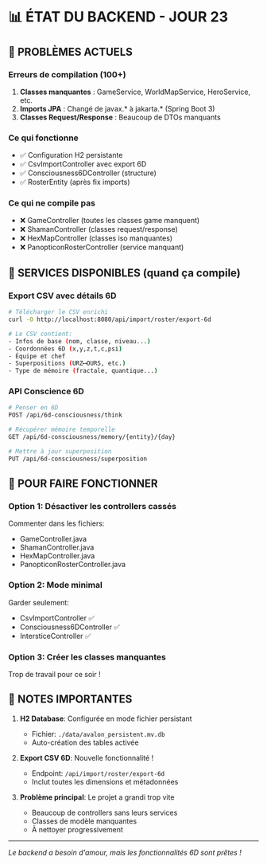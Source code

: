 # 📊 ÉTAT DU BACKEND - JOUR 23

## 🚨 PROBLÈMES ACTUELS

### Erreurs de compilation (100+)
1. **Classes manquantes** : GameService, WorldMapService, HeroService, etc.
2. **Imports JPA** : Changé de javax.* à jakarta.* (Spring Boot 3)
3. **Classes Request/Response** : Beaucoup de DTOs manquants

### Ce qui fonctionne
- ✅ Configuration H2 persistante
- ✅ CsvImportController avec export 6D
- ✅ Consciousness6DController (structure)
- ✅ RosterEntity (après fix imports)

### Ce qui ne compile pas
- ❌ GameController (toutes les classes game manquent)
- ❌ ShamanController (classes request/response)
- ❌ HexMapController (classes iso manquantes)
- ❌ PanopticonRosterController (service manquant)

## 🔧 SERVICES DISPONIBLES (quand ça compile)

### Export CSV avec détails 6D
```bash
# Télécharger le CSV enrichi
curl -O http://localhost:8080/api/import/roster/export-6d

# Le CSV contient:
- Infos de base (nom, classe, niveau...)
- Coordonnées 6D (x,y,z,t,c,psi)
- Équipe et chef
- Superpositions (URZ⟷OURS, etc.)
- Type de mémoire (fractale, quantique...)
```

### API Conscience 6D
```bash
# Penser en 6D
POST /api/6d-consciousness/think

# Récupérer mémoire temporelle
GET /api/6d-consciousness/memory/{entity}/{day}

# Mettre à jour superposition
PUT /api/6d-consciousness/superposition
```

## 🎯 POUR FAIRE FONCTIONNER

### Option 1: Désactiver les controllers cassés
Commenter dans les fichiers:
- GameController.java
- ShamanController.java
- HexMapController.java
- PanopticonRosterController.java

### Option 2: Mode minimal
Garder seulement:
- CsvImportController ✅
- Consciousness6DController ✅
- IntersticeController ✅

### Option 3: Créer les classes manquantes
Trop de travail pour ce soir !

## 📝 NOTES IMPORTANTES

1. **H2 Database**: Configurée en mode fichier persistant
   - Fichier: `./data/avalon_persistent.mv.db`
   - Auto-création des tables activée

2. **Export CSV 6D**: Nouvelle fonctionnalité !
   - Endpoint: `/api/import/roster/export-6d`
   - Inclut toutes les dimensions et métadonnées

3. **Problème principal**: Le projet a grandi trop vite
   - Beaucoup de controllers sans leurs services
   - Classes de modèle manquantes
   - À nettoyer progressivement

---
*Le backend a besoin d'amour, mais les fonctionnalités 6D sont prêtes !*